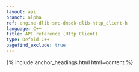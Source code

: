 ```yaml
---
layout: api
branch: alpha
ref: engine-dlib-src-dmsdk-dlib-http_client-h
language: C++
title: API reference (Http Client)
type: Defold C++
pagefind_exclude: true
---
```

{% include anchor_headings.html html=content %}